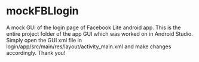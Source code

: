 # mockFBLlogin
A mock GUI of the login page of Facebook Lite android app.
This is the entire project folder of the app GUI which was worked on in Android Studio.
Simply open the GUI xml file in login/app/src/main/res/layout/activity_main.xml and make changes accordingly.
Thank you!
